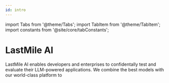 ```yaml
---
id: intro
---
```


import Tabs from '@theme/Tabs';
import TabItem from '@theme/TabItem';
import constants from '@site/core/tabConstants';

# LastMile AI

LastMile AI enables developers and enterprises to confidentally test and evaluate their LLM-powered applications. We combine the best models with our world-class platform to
